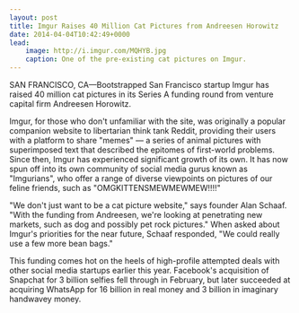 ```yaml
---
layout: post
title: Imgur Raises 40 Million Cat Pictures from Andreesen Horowitz
date: 2014-04-04T10:42:49+0000
lead:
    image: http://i.imgur.com/MQHYB.jpg
    caption: One of the pre-existing cat pictures on Imgur.
---
```


SAN FRANCISCO, CA—Bootstrapped San Francisco startup Imgur has raised 40 million
cat pictures in its Series A funding round from venture capital firm Andreesen
Horowitz.

Imgur, for those who don't unfamiliar with the site, was originally a popular
companion website to libertarian think tank Reddit, providing their users with a
platform to share "memes" — a series of animal pictures with superimposed text
that described the epitomes of first-world problems. Since then, Imgur has
experienced significant growth of its own. It has now spun off into its own
community of social media gurus known as "Imgurians", who offer a range of
diverse viewpoints on pictures of our feline friends, such as
"OMGKITTENSMEWMEWMEW!!!!"

"We don't just want to be a cat picture website," says founder Alan Schaaf.
"With the funding from Andreesen, we're looking at penetrating new markets, such
as dog and possibly pet rock pictures." When asked about Imgur's priorities for
the near future, Schaaf responded, "We could really use a few more bean bags."

This funding comes hot on the heels of high-profile attempted deals with other
social media startups earlier this year. Facebook's acquisition of Snapchat for
3 billion selfies fell through in February, but later succeeded at acquiring
WhatsApp for 16 billion in real money and 3 billion in imaginary handwavey
money.
